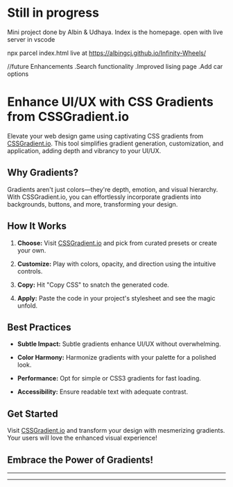# Still in progress
Mini project done by Albin & Udhaya.
Index is the homepage.
open with live server in vscode

npx parcel index.html
live at https://albingcj.github.io/Infinity-Wheels/


//future Enhancements
.Search functionality
.Improved lising page
.Add car options


# Enhance UI/UX with CSS Gradients from CSSGradient.io

Elevate your web design game using captivating CSS gradients from [CSSGradient.io](https://cssgradient.io/). This tool simplifies gradient generation, customization, and application, adding depth and vibrancy to your UI/UX.

## Why Gradients?

Gradients aren't just colors—they're depth, emotion, and visual hierarchy. With CSSGradient.io, you can effortlessly incorporate gradients into backgrounds, buttons, and more, transforming your design.

## How It Works

1. **Choose:** Visit [CSSGradient.io](https://cssgradient.io/) and pick from curated presets or create your own.

2. **Customize:** Play with colors, opacity, and direction using the intuitive controls.

3. **Copy:** Hit "Copy CSS" to snatch the generated code.

4. **Apply:** Paste the code in your project's stylesheet and see the magic unfold.

## Best Practices

- **Subtle Impact:** Subtle gradients enhance UI/UX without overwhelming.

- **Color Harmony:** Harmonize gradients with your palette for a polished look.

- **Performance:** Opt for simple or CSS3 gradients for fast loading.

- **Accessibility:** Ensure readable text with adequate contrast.

## Get Started

Visit [CSSGradient.io](https://cssgradient.io/) and transform your design with mesmerizing gradients. Your users will love the enhanced visual experience!

## Embrace the Power of Gradients!
---
---
